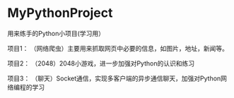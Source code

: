 # MyPythonProject
用来练手的Python小项目(学习用）


项目1：
（网络爬虫）主要用来抓取网页中必要的信息，如图片，地址，新闻等。

项目2：
（2048）2048小游戏，进一步加强对Python的认识和练习

项目3：
（聊天）Socket通信，实现多客户端的异步通信聊天，加强对Python网络编程的学习
